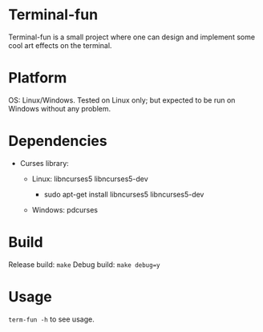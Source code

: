 # Terminal-fun
Terminal-fun is a small project where one can design and implement some cool art effects on the terminal.

# Platform
OS: Linux/Windows.
Tested on Linux only; but expected to be run on Windows without any problem.

# Dependencies
- Curses library:
  - Linux: libncurses5 libncurses5-dev
    - sudo apt-get install libncurses5 libncurses5-dev
  
  - Windows: pdcurses

# Build
  Release build:
    `make`
  Debug build:
    `make debug=y`

# Usage
  `term-fun -h` to see usage.
